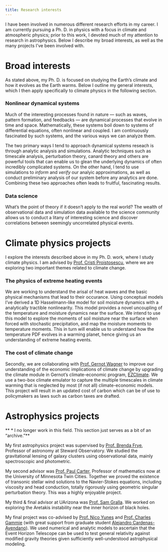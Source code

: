 ```yaml
---
title: Research interests
---
```


I have been involved in numerous different research efforts in my career. I am currently pursuing a Ph. D. in physics with a focus in climate and atmospheric physics; prior to this work, I devoted much of my attention to research in astrophysics. Below I describe my broad interests, as well as the many projects I’ve been involved with. 

# Broad interests

As stated above, my Ph. D. is focused on studying the Earth’s climate and how it evolves as the Earth warms. Below I outline my general interests, which I then apply specifically to climate physics in the following section. 

### Nonlinear dynamical systems

Much of the interesting processes found in nature — such as waves, pattern formation, and feedbacks — are dynamical processes that evolve in time and space. Mathematically, these systems boil down to systems of differential equations, often nonlinear and coupled. I am continuously fascinated by such systems, and the various ways we can analyze them. 

The two primary ways I tend to approach dynamical systems reseach is through analytic analysis and simulations. Analytic techniques such as timescale analysis, perturbation theory, canard theory and others are powerful tools that can enable us to glean the underlying dynamics of often incredibly complicated systems. On the other hand, I tend to use simulations to *inform* and *verify* our analyic approximations, as well as conduct preliminary analysis of our system before any analytics are done. Combining these two approaches often leads to fruitful, fascinating results. 

### Data science 

What’s the point of theory if it doesn’t apply to the real world? The wealth of observational data and simulation data available to the science community allows us to conduct a litany of interesting science and discover correlations between seemingly uncorrelated physical events.

# Climate physics projects

I explore the interests described above in my Ph. D. work, where I study climate physics. I am advised by [Prof. Cristi Proistosescu](https://cristi.web.illinois.edu/), where we are exploring two important themes related to climate change. 

### The physics of extreme heating events 
We are working to understand the arisal of heat waves and the basic physical mechanisms that lead to their occurance. Using conceptual models I’ve derived a 1D Hasselmann-like model for soil moisture dynamics with a analytically tractible nonlinearity. This model provides a novel uncoupling of the temperature and moisture dynamics near the surface. We intend to use this model to explore the moments of soil moisture near the surface when forced with stochastic precipitation, and map the moisture moments to temperature moments.  This in turn will enable us to understand how the temperature PDF evolves in a warming planet, hence giving us an understanding of extreme heating events. 

### The cost of climate change 
Secondly, we are collaborating with [Prof. Gernot Wagner](gwagner.com) to improve our understanding of the economic implications of climate change by upgrading the climate module in Gernot’s climate-economic program, [EZClimate](https://github.com/Litterman/EZClimate). We use a two-box climate emulator to capture the multiple timescales in climate warming that is neglected by most (if not all) climate-economic models. This project will result in an updated cost of carbon which can be of use to policymakers as laws such as carbon taxes are drafted. 

# Astrophysics projects 

** * I no longer work in this field. This section just serves as a bit of an “archive.”**

My first astrophysics project was supervised by [Prof. Brenda Frye](https://www.as.arizona.edu/people/faculty/brenda-frye), Professor of astronomy at Steward Observatory. We studied the gravitational lensing of galaxy clusters using observational data, mainly spectroscopic and photometric. 

My second advisor was [Prof. Paul Carter](http://www-users.math.umn.edu/~pcarter/index.html), Professor of mathematics now at the University of Minnesota Twin Cities. Together we proved the existence of transonic stellar wind solutions to the Navier-Stokes equations, including viscosity and head conduction, totally rigorously using geometric singular perturbation theory. This was a highly enjoyable project. 

My third & final advisor at UArizona was [Prof. Sam Gralla](http://u.arizona.edu/~sgralla/). We worked on exploring the Aretakis instability near the inner horizon of black holes.

My final project was co-advised by [Prof. Nico Yunes](https://physics.illinois.edu/people/directory/profile/nyunes) and [Prof. Charles Gammie](https://physics.illinois.edu/people/directory/profile/gammie) (with great support from graduate student [Alejandro Cardenas-Avendano](https://alejandroc137.bitbucket.io/)). We used numerical and analytic models to ascertain that the Event Horizon Telescope can be used to test general relativity against modified gravity theories given sufficiently well-understood astrophysical modeling. 